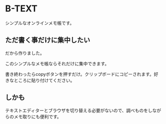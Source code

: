 # B-TEXT

シンプルなオンラインメモ帳です。

## ただ書く事だけに集中したい

だから作りました。

このシンプルなメモ帳ならそれだけに集中できます。

書き終わったらcopyボタンを押すだけ。クリップボードにコピーされます。好きなところに貼り付けてください。

## しかも

テキストエディターとブラウザを切り替える必要がないので、調べものをしながらのメモ取りにも便利です。
